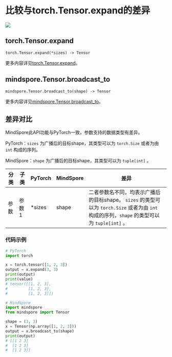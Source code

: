 # 比较与torch.Tensor.expand的差异

<a href="https://gitee.com/mindspore/docs/blob/master/docs/mindspore/source_zh_cn/note/api_mapping/pytorch_diff/expand.md" target="_blank"><img src="https://mindspore-website.obs.cn-north-4.myhuaweicloud.com/website-images/master/resource/_static/logo_source.png"></a>

## torch.Tensor.expand

```text
torch.Tensor.expand(*sizes) -> Tensor
```

更多内容详见[torch.Tensor.expand](https://pytorch.org/docs/1.8.1/tensors.html#torch.Tensor.expand)。

## mindspore.Tensor.broadcast_to

```text
mindspore.Tensor.broadcast_to(shape) -> Tensor
```

更多内容详见[mindspore.Tensor.broadcast_to](https://www.mindspore.cn/docs/zh-CN/master/api_python/mindspore/Tensor/mindspore.Tensor.broadcast_to.html)。

## 差异对比

MindSpore此API功能与PyTorch一致，参数支持的数据类型有差异。

PyTorch：`sizes` 为广播后的目标shape，其类型可以为 ``torch.Size`` 或者为由 ``int`` 构成的序列。

MindSpore：`shape` 为广播后的目标shape，其类型可以为 ``tuple[int]`` 。

| 分类 | 子类  | PyTorch | MindSpore | 差异                                    |
| ---- | ----- | ------- | --------- | --------------------------------------- |
| 参数 | 参数1 | *sizes | shape | 二者参数名不同，均表示广播后的目标shape。 `sizes` 的类型可以为 ``torch.Size`` 或者为由 ``int`` 构成的序列，`shape` 的类型可以为 ``tuple[int]`` 。|

### 代码示例

```python
# PyTorch
import torch

x = torch.tensor([1, 2, 3])
output = x.expand(3, 3)
print(output)
print(value)
# tensor([[1, 2, 3],
#         [1, 2, 3],
#         [1, 2, 3]])

# MindSpore
import mindspore
from mindspore import Tensor

shape = (3, 3)
x = Tensor(np.array([1, 2, 3]))
output = x.broadcast_to(shape)
print(output)
# [[1 2 3]
#  [1 2 3]
#  [1 2 3]]
```
